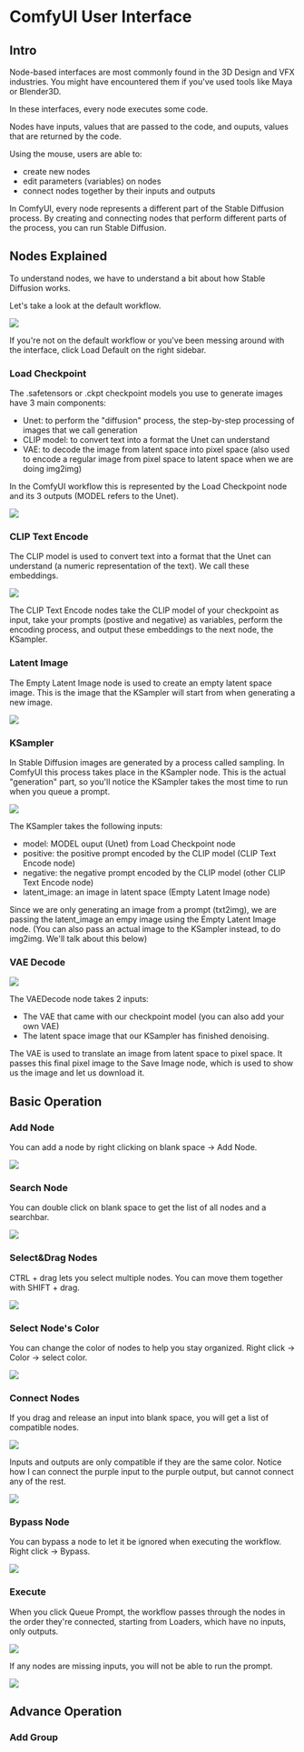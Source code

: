 # ComfyUI User Interface


## Intro
Node-based interfaces are most commonly found in the 3D Design and VFX industries. You might have encountered them if you've used tools like Maya or Blender3D.

In these interfaces, every node executes some code.

Nodes have inputs, values that are passed to the code, and ouputs, values that are returned by the code.

Using the mouse, users are able to:
- create new nodes
- edit parameters (variables) on nodes
- connect nodes together by their inputs and outputs

In ComfyUI, every node represents a different part of the Stable Diffusion process. By creating and connecting nodes that perform different parts of the process, you can run Stable Diffusion.


## Nodes Explained
To understand nodes, we have to understand a bit about how Stable Diffusion works.

Let's take a look at the default workflow.

![](/docs/media/Workflow_Default.png)

If you're not on the default workflow or you've been messing around with the interface, click Load Default on the right sidebar.

### Load Checkpoint
The .safetensors or .ckpt checkpoint models you use to generate images have 3 main components:
- Unet: to perform the "diffusion" process, the step-by-step processing of images that we call generation
- CLIP model: to convert text into a format the Unet can understand
- VAE: to decode the image from latent space into pixel space (also used to encode a regular image from pixel space to latent space when we are doing img2img)

In the ComfyUI workflow this is represented by the Load Checkpoint node and its 3 outputs (MODEL refers to the Unet).

![](/docs/media/LoadCheckpoint.gif)

### CLIP Text Encode
The CLIP model is used to convert text into a format that the Unet can understand (a numeric representation of the text). We call these embeddings.

![](/docs/media/CLIPTextEncode.gif)

The CLIP Text Encode nodes take the CLIP model of your checkpoint as input, take your prompts (postive and negative) as variables, perform the encoding process, and output these embeddings to the next node, the KSampler.

### Latent Image
The Empty Latent Image node is used to create an empty latent space image. This is the image that the KSampler will start from when generating a new image.

![](/docs/media/EmptyLatentImage.gif)

### KSampler
In Stable Diffusion images are generated by a process called sampling.
In ComfyUI this process takes place in the KSampler node. This is the actual "generation" part, so you'll notice the KSampler takes the most time to run when you queue a prompt.

![](/docs/media/KSampler.gif)

The KSampler takes the following inputs:
- model: MODEL ouput (Unet) from Load Checkpoint node
- positive: the positive prompt encoded by the CLIP model (CLIP Text Encode node)
- negative: the negative prompt encoded by the CLIP model (other CLIP Text Encode node)
- latent_image: an image in latent space (Empty Latent Image node)

Since we are only generating an image from a prompt (txt2img), we are passing the latent_image an empy image using the Empty Latent Image node.
(You can also pass an actual image to the KSampler instead, to do img2img. We'll talk about this below)

### VAE Decode
![](/docs/media/VAEDecode.gif)

The VAEDecode node takes 2 inputs:
- The VAE that came with our checkpoint model (you can also add your own VAE)
- The latent space image that our KSampler has finished denoising.

The VAE is used to translate an image from latent space to pixel space.
It passes this final pixel image to the Save Image node, which is used to show us the image and let us download it.


## Basic Operation

### Add Node
You can add a node by right clicking on blank space -> Add Node.

![](/docs/media/Add_Node.png)

### Search Node
You can double click on blank space to get the list of all nodes and a searchbar.

![](/docs/media/Search_Node.png)

### Select&Drag Nodes
CTRL + drag lets you select multiple nodes. You can move them together with SHIFT + drag.

![](/docs/media/Select&Drag_Nodes.gif)

### Select Node's Color
You can change the color of nodes to help you stay organized. Right click -> Color -> select color.

![](/docs/media/Select_NodeColor.gif)

### Connect Nodes
If you drag and release an input into blank space, you will get a list of compatible nodes.

![](/docs/media/Connect_Nodes.png)

Inputs and outputs are only compatible if they are the same color. Notice how I can connect the purple input to the purple output, but cannot connect any of the rest.

![](/docs/media/Connect_Nodes_ColorMatching.png)

### Bypass Node
You can bypass a node to let it be ignored when executing the workflow. Right click -> Bypass.

![](/docs/media/Bypass_Node.png)

### Execute
When you click Queue Prompt, the workflow passes through the nodes in the order they're connected, starting from Loaders, which have no inputs, only outputs.

![](/docs/media/Execute.png)

If any nodes are missing inputs, you will not be able to run the prompt.

![](/docs/media/Execute_MissingInput.png)


## Advance Operation

### Add Group

### 